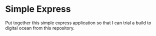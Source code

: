 # Simple Express

Put together this simple express application so that I can trial a build to digital ocean from this repository.
